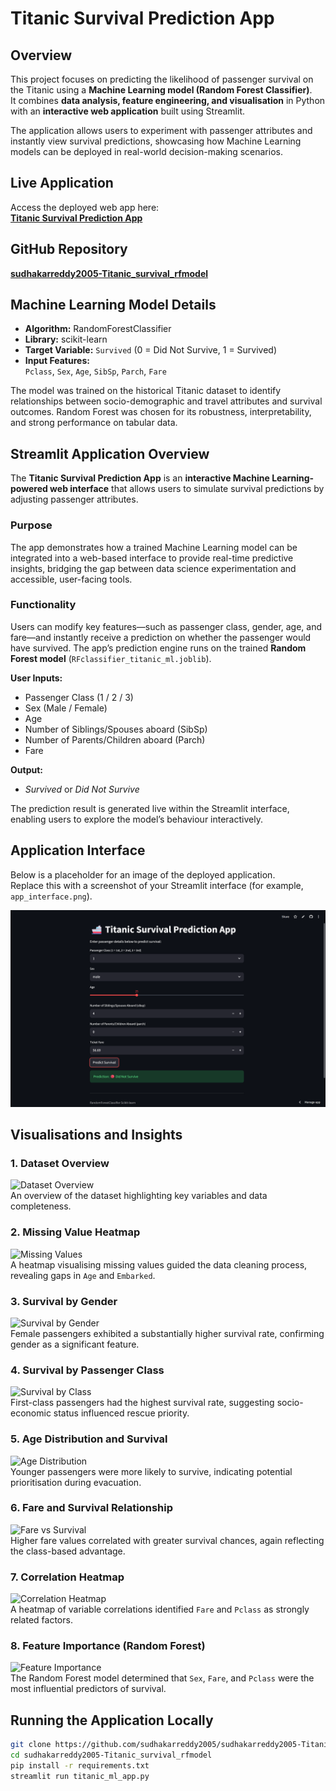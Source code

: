 # Titanic Survival Prediction App

## Overview  
This project focuses on predicting the likelihood of passenger survival on the Titanic using a **Machine Learning model (Random Forest Classifier)**.  
It combines **data analysis, feature engineering, and visualisation** in Python with an **interactive web application** built using Streamlit.  

The application allows users to experiment with passenger attributes and instantly view survival predictions, showcasing how Machine Learning models can be deployed in real-world decision-making scenarios.  


## Live Application  
Access the deployed web app here:  
[**Titanic Survival Prediction App**](https://sudhakarreddy2005-titanicsurvivalrfmodel-1610.streamlit.app/)



## GitHub Repository  
[**sudhakarreddy2005-Titanic_survival_rfmodel**](https://github.com/sudhakarreddy2005/sudhakarreddy2005-Titanic_survival_rfmodel)



## Machine Learning Model Details  
- **Algorithm:** RandomForestClassifier  
- **Library:** scikit-learn  
- **Target Variable:** `Survived` (0 = Did Not Survive, 1 = Survived)  
- **Input Features:**  
  `Pclass`, `Sex`, `Age`, `SibSp`, `Parch`, `Fare`  

The model was trained on the historical Titanic dataset to identify relationships between socio-demographic and travel attributes and survival outcomes. Random Forest was chosen for its robustness, interpretability, and strong performance on tabular data.



## Streamlit Application Overview  

The **Titanic Survival Prediction App** is an **interactive Machine Learning-powered web interface** that allows users to simulate survival predictions by adjusting passenger attributes.  

### Purpose  
The app demonstrates how a trained Machine Learning model can be integrated into a web-based interface to provide real-time predictive insights, bridging the gap between data science experimentation and accessible, user-facing tools.

### Functionality  
Users can modify key features—such as passenger class, gender, age, and fare—and instantly receive a prediction on whether the passenger would have survived. The app’s prediction engine runs on the trained **Random Forest model** (`RFclassifier_titanic_ml.joblib`).

**User Inputs:**  
- Passenger Class (1 / 2 / 3)  
- Sex (Male / Female)  
- Age  
- Number of Siblings/Spouses aboard (SibSp)  
- Number of Parents/Children aboard (Parch)  
- Fare  

**Output:**  
- *Survived* or *Did Not Survive*  

The prediction result is generated live within the Streamlit interface, enabling users to explore the model’s behaviour interactively.



## Application Interface  

Below is a placeholder for an image of the deployed application.  
Replace this with a screenshot of your Streamlit interface (for example, `app_interface.png`).

![Application Interface](https://github.com/sudhakarreddy2005/sudhakarreddy2005-Titanic_survival_rfmodel/blob/main/app.png)



## Visualisations and Insights  

### 1. Dataset Overview  
![Dataset Overview](plots/dataset_overview.png)  
An overview of the dataset highlighting key variables and data completeness.

### 2. Missing Value Heatmap  
![Missing Values](plots/missing_values_heatmap.png)  
A heatmap visualising missing values guided the data cleaning process, revealing gaps in `Age` and `Embarked`.

### 3. Survival by Gender  
![Survival by Gender](plots/survival_by_gender.png)  
Female passengers exhibited a substantially higher survival rate, confirming gender as a significant feature.

### 4. Survival by Passenger Class  
![Survival by Class](plots/survival_by_class.png)  
First-class passengers had the highest survival rate, suggesting socio-economic status influenced rescue priority.

### 5. Age Distribution and Survival  
![Age Distribution](plots/age_distribution.png)  
Younger passengers were more likely to survive, indicating potential prioritisation during evacuation.

### 6. Fare and Survival Relationship  
![Fare vs Survival](plots/fare_vs_survival.png)  
Higher fare values correlated with greater survival chances, again reflecting the class-based advantage.

### 7. Correlation Heatmap  
![Correlation Heatmap](plots/correlation_heatmap.png)  
A heatmap of variable correlations identified `Fare` and `Pclass` as strongly related factors.

### 8. Feature Importance (Random Forest)  
![Feature Importance](plots/feature_importance.png)  
The Random Forest model determined that `Sex`, `Fare`, and `Pclass` were the most influential predictors of survival.



## Running the Application Locally  

```bash
git clone https://github.com/sudhakarreddy2005/sudhakarreddy2005-Titanic_survival_rfmodel.git
cd sudhakarreddy2005-Titanic_survival_rfmodel
pip install -r requirements.txt
streamlit run titanic_ml_app.py
